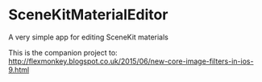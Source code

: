 # SceneKitMaterialEditor
A very simple app for editing SceneKit materials

This is the companion project to: http://flexmonkey.blogspot.co.uk/2015/06/new-core-image-filters-in-ios-9.html

